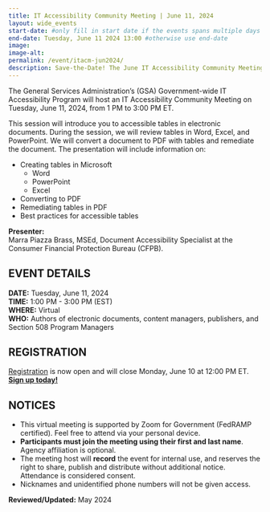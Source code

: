 ```yaml
---
title: IT Accessibility Community Meeting | June 11, 2024
layout: wide_events
start-date: #only fill in start date if the events spans multiple days
end-date: Tuesday, June 11 2024 13:00 #otherwise use end-date
image:
image-alt: 
permalink: /event/itacm-jun2024/
description: Save-the-Date! The June IT Accessibility Community Meeting (ITACM) will be held on Tuesday, June 11, 2024 from 1:00 PM - 3:00 PM ET. During the meeting, document authors and others will learn how to create accessible tables in electronic documents. 
---
```

The General Services Administration’s (GSA) Government-wide IT Accessibility Program will host an IT Accessibility Community Meeting on Tuesday, June 11, 2024, from 1 PM to 3:00 PM ET.

This session will introduce you to accessible tables in electronic documents. During the session, we will review tables in Word, Excel, and PowerPoint. We will convert a document to PDF with tables and remediate the document. The presentation will include information on:

* Creating tables in Microsoft
    * Word
    * PowerPoint
    * Excel
* Converting to PDF
* Remediating tables in PDF
* Best practices for accessible tables

**Presenter:**  
Marra Piazza Brass, MSEd, Document Accessibility Specialist at the Consumer Financial Protection Bureau (CFPB).

## EVENT DETAILS
**DATE:** Tuesday, June 11, 2024  
**TIME:** 1:00 PM - 3:00 PM (EST)  
**WHERE:** Virtual  
**WHO:** Authors of electronic documents, content managers, publishers, and Section 508 Program Managers

## REGISTRATION
<a href="https://feedback.gsa.gov/jfe/form/SV_5u6Y2ayQOdhmP5A" target="_blank">Registration</a> is now open and will close Monday, June 10 at 12:00 PM ET. <strong><a href="https://feedback.gsa.gov/jfe/form/SV_5u6Y2ayQOdhmP5A" target="_blank">Sign up today!</a></strong>

## NOTICES
* This virtual meeting is supported by Zoom for Government (FedRAMP certified). Feel free to attend via your personal device. 
* **Participants must join the meeting using their first and last name**. Agency affiliation is optional​. 
* The meeting host will **record** the event for internal use, and reserves the right to share, publish and distribute without additional notice. Attendance is considered consent.
* Nicknames and unidentified phone numbers will not be given access.

**Reviewed/Updated:** May 2024